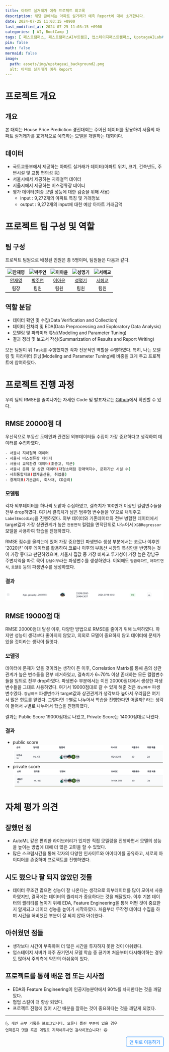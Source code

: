 ```yaml
---
title: 아파트 실거래가 예측 프로젝트 회고록
description: 해당 글에서는 아파트 실거래가 예측 Report에 대해 소개합니다.
date: 2024-07-25 11:03:15 +0900
last_modified_at: 2024-07-25 11:03:15 +0900
categories: [ AI, BootCamp ]
tags: [ 패스트캠퍼스, 패스트캠퍼스AI부트캠프, 업스테이지패스트캠퍼스, UpstageAILab#국비지원, 패스트캠퍼스업스테이지에이아이랩, 패스트캠퍼스업스테이지부트캠프 ]
pin: false
math: false
mermaid: false
image:
  path: assets/img/upstageai_background2.png
  alt: 아파트 실거래가 예측 Report
---
```


# 프로젝트 개요
## 개요
본 대회는 House Price Prediction 경진대회는 주어진 데이터를 활용하여 서울의 아파트 실거래가를 효과적으로 예측하는 모델을 개발하는 대회이다.

## 데이터
- 국토교통부에서 제공하는 아파트 실거래가 데이터(아파트 위치, 크기, 건축년도, 주변시설 및 교통 편의성 등)
- 서울시에서 제공하는 지하철역 데이터
- 서울시에서 제공하는 버스정류장 데이터
- 평가 데이터(최종 모델 성능에 대한 검증을 위해 사용)
  - input : 9,272개의 아파트 특징 및 거래정보
  - output : 9,272개의 input에 대한 예상 아파트 거래금액

# 프로젝트 팀 구성 및 역할
## 팀 구성
프로젝트 팀원으로 배정된 인원은 총 5명이며, 팀원들은 다음과 같다.

| ![안재영](https://avatars.githubusercontent.com/u/104719742?v=4) | ![박주연](https://avatars.githubusercontent.com/u/164493549?v=4) | ![이아윤](https://avatars.githubusercontent.com/u/118864266?v=4) | ![성명기](https://avatars.githubusercontent.com/u/104310191?v=4) | ![서혜교](https://avatars.githubusercontent.com/u/86095630?v=4) |
| :--------------------------------------------------------------: | :--------------------------------------------------------------: | :--------------------------------------------------------------: | :--------------------------------------------------------------: | :-------------------------------------------------------------: |
|               [안재영](https://github.com/AJY3124)               |            [박주연](https://github.com/Lucypothesis)             |              [이아윤](https://github.com/Laycode00)              |            [성명기](https://github.com/SUNGMYEONGGI)             |             [서혜교](https://github.com/andWHISKEY)             |
|                               팀장                               |                               팀원                               |                               팀원                               |                               팀원                               |                              팀원                               |

## 역할 분담
- 데이터 확인 및 수집(Data Verification and Collection)
- 데이터 전처리 및 EDA(Data Preprocessing and Exploratory Data Analysis)
- 모델링 및 파라미터 튜닝(Modeling and Parameter Tuning)
- 결과 정리 및 보고서 작성(Summarization of Results and Report Writing)

모든 팀원이 위 Task를 수행했지만 각자 전문적인 역할을 수행하였다. 특히, 나는 모델링 및 파라미터 튜닝(Modeling and Parameter Tuning)에 비중을 크게 두고 프로젝트에 참여하였다.

# 프로젝트 진행 과정
우리 팀의 RMSE를 줄여나가는 자세한 Code 및 발표자료는 [Github](https://github.com/UpstageAILab3/upstage-ml-regression-ml4-pub)에서 확인할 수 있다. 

## RMSE 20000점 대
우선적으로 부동산 도메인과 관련된 외부데이터들 수집이 가장 중요하다고 생각하여 데이터를 수집하였다.
```bash
- 서울시 지하철역 데이터
- 서울시 버스정류장 데이터
- 서울시 교육환경 데이터(초중고, 학군) 
- 서울시 문화 및 상관 데이터(대형소매점 판매액지수, 문화기반 시설 수)
- 사회통합지표(합계출산율, 취업률)
- 경제지표(기본금리, 회사채, CD금리)
```

### 모델링
각자 외부데이터를 하나씩 도맡아 수집하였고, 결측치가 100만개 이상인 컬럼변수들을 전부 drop하였다. 여기서 결측치가 남은 범주형 변수들을 '0'으로 채워주고 `LabelEncoding`을 진행하였다. 
외부 데이터와 기존데이터와 전부 병합한 데이터에서 target값과 가장 상관관계가 높은 `전용면적` 컬럼을 면적단위로 나누어서 `XGBRegressor` 모델을 사용하여 학습을 진행하였다.

RMSE 점수를 올리는데 있어 가장 중요했던 파생변수 생성 부분에서는 코로나 이후인 '2020년' 이후 데이터를 활용하여 코로나 이후의 부동산 시장의 특성만을 반영하는 것이 가장 좋다고 판단하였으며, 서울시 집값 중 가장 비싸고 투기성이 가장 높은 강남구 주변지역을 따로 묵어 `강남여부`라는 파생변수를 생성하였다. 이외에도 `탑급아파트`, `아파트연식`, `로얄층` 등의 파생변수를 생성하였다.

### 결과
![image](https://raw.githubusercontent.com/SUNGMYEONGGI/image/main/XGB_20000.png)

## RMSE 19000점 대
RMSE 20000점대 달성 이후, 다양한 방법으로 RMSE를 줄이기 위해 노력하였다. 하지만 성능이 생각보다 좋아지지 않았고, 의외로 모델이 중요하지 않고 데이터에 문제가 있을 것이라는 생각이 들엇다.

### 모델링
데이터에 문제가 있을 것이라는 생각이 든 이후, Correlation Matrix를 통해 음의 상관관계가 높은 변수들을 전부 제거하였고, 결측치가 6~70% 이상 존재하는 모든 컬럼변수들을 임의로 전부 drop하였다.
파생변수 부분에서는 이전 20000점대에서 생성한 파생변수들을 그대로 사용하였다. 여기서 19000점대로 갈 수 있게 해준 것은 `강남여부` 파생변수였다. `강남여부` 파생변수가 target값과 상관관계가 생각보다 높아서 우리팀은 여기서 많은 힌트를 얻었다.
그렇다면 `구`별로 나누어서 학습을 진행한다면 어떨까? 라는 생각이 들어서 `구`별로 나누어서 학습을 진행하였다.

결과는 Public Score 19000점대로 나왔고, Private Score는 14000점대로 나왔다.
### 결과
- public score
![image](https://github.com/SUNGMYEONGGI/image/blob/main/upml3_img4.png?raw=true)
- private score
![image](https://github.com/SUNGMYEONGGI/image/blob/main/upml3_img5.png?raw=true)

# 자체 평가 의견
## 잘했던 점
- AutoML 같은 편리한 라이브러리가 있지만 직접 모델링을 진행하면서 모델의 성능을 높이는 방법에 대해 더 많은 고민을 할 수 있었다.
- 많은 스크럼시간을 통해 각자의 다양한 인사이트와 아이디어를 공유하고, 서로의 아이디어를 존중하며 프로젝트를 진행하였다.

## 시도 했으나 잘 되지 않았던 것들
- 데이터 무조건 많으면 성능이 잘 나온다는 생각으로 외부데이터를 많이 모아서 사용하였지만, 결국에는 데이터의 퀄리티가 중요하다는 것을 깨달았다. 이후 기본 데이터의 퀄리티를 높이기 위해 EDA, Feature Engineering을 통해 어떤 것이 중요한 지 알게되고
데이터 성능을 높이기 시작하였다. 처음부터 무작정 데이터 수집을 하며 시간을 허비했던 부분이 잘 되지 않아 아쉬웠다.

## 아쉬웠던 점들
- 생각보다 시간이 부족하여 더 많은 시간을 투자하지 못한 것이 아쉬웠다.
- 업스테이지 서버가 자주 끊기면서 모델 학습 중 끊기며 처음부터 다시해야하는 경우도 많아서 주최측에 약간의 아쉬움이 있다.

## 프로젝트를 통해 배운 점 또는 시사점
- EDA와 Feature Engineering이 인공지능분야에서 90%를 차지한다는 것을 깨달았다.
- 협업 스킬이 더 향상 되었다.
- 프로젝트 진행에 있어 시간 배분을 잘하는 것이 중요하다는 것을 깨닫게 되었다.

***
    🌜 개인 공부 기록용 블로그입니다. 오류나 틀린 부분이 있을 경우 
    언제든지 댓글 혹은 메일로 지적해주시면 감사하겠습니다! 😄


<a href="#" style="display: inline-block; padding: 5px 10px; color: #007bff; text-decoration: none; border: 0.5px solid #007bff; border-radius: 5px; float: right;">맨 위로 이동하기</a>